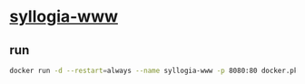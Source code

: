 # [syllogia-www](https://syllogia.com/)

## run

```bash
docker run -d --restart=always --name syllogia-www -p 8080:80 docker.pkg.github.com/syllogia/syllogia-www/syllogia-www:latest
```
